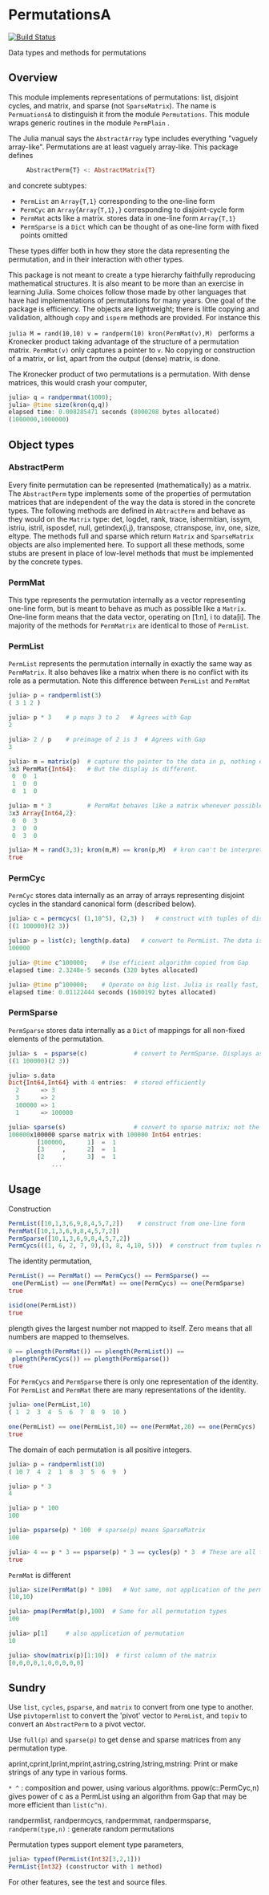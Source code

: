 # PermutationsA

[![Build Status](https://travis-ci.org/jlapeyre/PermutationsA.jl.svg?branch=master)](https://travis-ci.org/jlapeyre/PermutationsA.jl)

Data types and methods for permutations

## Overview

This module implements representations of permutations: list, disjoint
cycles, and matrix, and sparse (not ```SparseMatrix```). The name is
```PermuationsA``` to distinguish it from the module
```Permutations```. This module wraps generic routines in the module
```PermPlain``` .

The Julia manual says the ```AbstractArray``` type includes
everything "vaguely array-like". Permutations are at least vaguely
array-like. This package defines

```julia
     AbstractPerm{T} <: AbstractMatrix{T}
```

and concrete subtypes:

*  ```PermList``` an ```Array{T,1}``` corresponding to the one-line form
*  ```PermCyc```  an ```Array{Array{T,1},}``` corresponding to disjoint-cycle form
*  ```PermMat``` acts like a matrix. stores data in one-line form ```Array{T,1}```
*  ```PermSparse``` is a ```Dict``` which can be thought of as one-line form with fixed points omitted

These types differ both in how they store the data representing the
permutation, and in their interaction with other types.

This package is not meant to create a type hierarchy faithfully reproducing mathematical
structures.  It is also meant to be more than an exercise in learning Julia.  Some choices
follow those made by other languages that have had implementations of permutations for
many years. One goal of the package is efficiency. The objects are lightweight; there is
little copying and validation, although ```copy``` and ```isperm``` methods are
provided. For instance this

```julia M = rand(10,10) v = randperm(10) kron(PermMat(v),M) ``` performs a Kronecker
 product taking advantage of the structure of a permutation matrix.  ```PermMat(v)``` only
 captures a pointer to ```v```. No copying or construction of a matrix, or list, apart
 from the output (dense) matrix, is done.

The Kronecker product of two permutations is a permutation. With
dense matrices, this would crash your computer,

```julia
julia> q = randpermmat(1000);
julia> @time size(kron(q,q))
elapsed time: 0.008285471 seconds (8000208 bytes allocated)
(1000000,1000000)
```

## Object types

### AbstractPerm

Every finite permutation can be represented (mathematically) as a
matrix.  The ```AbstractPerm``` type implements  some of the
properties of permutation matrices that are independent of the way the
data is stored in the concrete types. The following methods are
defined in ```AbtractPerm``` and behave as they would on the
```Matrix``` type: det, logdet, rank, trace, ishermitian, issym,
istriu, istril, isposdef, null, getindex(i,j), transpose, ctranspose,
inv, one, size, eltype. The methods full and sparse which return
```Matrix``` and ```SparseMatrix``` objects are also implemented here.
To support all these methods, some stubs are present in place of low-level
methods that must be implemented by the concrete types.

### PermMat

This type represents the permutation internally as a vector representing one-line form,
but is meant to behave as much as possible like a ```Matrix```.  One-line form means that
the data vector, operating on [1:n], i to data[i].  The majority of the methods for
```PermMatrix``` are identical to those of ```PermList```.

### PermList

```PermList``` represents the permutation internally in exactly the same way as
```PermMatrix```. It also behaves like a matrix when there is no conflict with its role as
a permutation.  Note this difference between ```PermList``` and ```PermMat```

```julia
julia> p = randpermlist(3)
( 3 1 2 )

julia> p * 3    # p maps 3 to 2   # Agrees with Gap
2

julia> 2 / p    # preimage of 2 is 3  # Agrees with Gap
3

julia> m = matrix(p)  # capture the pointer to the data in p, nothing else.
3x3 PermMat{Int64}:   # But the display is different.
 0  0  1
 1  0  0
 0  1  0

julia> m * 3          # PermMat behaves like a matrix whenever possible.
3x3 Array{Int64,2}:
 0  0  3
 3  0  0
 0  3  0

julia> M = rand(3,3); kron(m,M) == kron(p,M)  # kron can't be interpreted another way for a permutation
true
```

### PermCyc

```PermCyc``` stores data internally as an array of arrays representing disjoint cycles
in the standard canonical form (described below).

```julia
julia> c = permcycs( (1,10^5), (2,3) )   # construct with tuples of disjoint cycles
((1 100000)(2 3))

julia> p = list(c); length(p.data)   # convert to PermList. The data is a big array.
100000

julia> @time c^100000;    # Use efficient algorithm copied from Gap
elapsed time: 2.3248e-5 seconds (320 bytes allocated)

julia> @time p^100000;    # Operate on big list. Julia is really fast, anyway
elapsed time: 0.01122444 seconds (1600192 bytes allocated)
```

### PermSparse

```PermSparse``` stores data internally as a ```Dict``` of mappings for
all non-fixed elements of the permutation.

```julia
julia> s  = psparse(c)             # convert to PermSparse. Displays as disjoint cycles
((1 100000)(2 3))

julia> s.data
Dict{Int64,Int64} with 4 entries:  # stored efficiently
  2      => 3
  3      => 2
  100000 => 1
  1      => 100000

julia> sparse(s)                   # convert to sparse matrix; not the same thing
100000x100000 sparse matrix with 100000 Int64 entries:
        [100000,      1]  =  1
        [3     ,      2]  =  1
        [2     ,      3]  =  1
            ...
```            

## Usage

Construction

```julia
PermList([10,1,3,6,9,8,4,5,7,2])    # construct from one-line form
PermMat([10,1,3,6,9,8,4,5,7,2])
PermSparse([10,1,3,6,9,8,4,5,7,2])
PermCycs(((1, 6, 2, 7, 9),(3, 8, 4,10, 5)))  # construct from tuples representing cycles
```

The identity permutation,

```julia
PermList() == PermMat() == PermCycs() == PermSparse() == 
 one(PermList) == one(PermMat) == one(PermCycs) == one(PermSparse)
true

isid(one(PermList))
true
```

plength  gives the largest number not mapped to itself. Zero
means that all numbers are mapped to themselves.

```julia
0 == plength(PermMat()) == plength(PermList()) ==
 plength(PermCycs()) == plength(PermSparse())
true 
```

For ```PermCycs``` and ```PermSparse``` there is only one
representation of the identity.
For ```PermList``` and ```PermMat``` there are many representations
of the identity.
```julia
julia> one(PermList,10)
( 1  2  3  4  5  6  7  8  9  10 )

one(PermList) == one(PermList,10) == one(PermMat,20) == one(PermCycs)
true
```

The domain of each permutation is all positive integers.
```julia
julia> p = randpermlist(10)
( 10 7  4  2  1  8  3  5  6  9  )

julia> p * 3
4

julia> p * 100
100

julia> psparse(p) * 100  # sparse(p) means SparseMatrix
100

julia> 4 == p * 3 == psparse(p) * 3 == cycles(p) * 3  # These are all the same
true
```

```PermMat``` is different

```julia
julia> size(PermMat(p) * 100)   # Not same, not application of the permutation
(10,10)

julia> pmap(PermMat(p),100)  # Same for all permutation types
100

julia> p[1]     # also application of permutation
10

julia> show(matrix(p)[1:10])  # first column of the matrix
[0,0,0,0,1,0,0,0,0,0]
```

## Sundry

Use ```list```, ```cycles```, ```psparse```, and ```matrix``` to convert from
one type to another. Use ```pivtopermlist``` to convert the 'pivot' vector
to ```PermList```, and ```topiv``` to convert an ```AbstractPerm``` to
a pivot vector.

Use ```full(p)``` and ```sparse(p)``` to get dense and sparse matrices
from any permutation type.

aprint,cprint,lprint,mprint,astring,cstring,lstring,mstring: Print or make
strings of any type in various forms.

```* ^``` : composition and power, using various algorithms. ppow(c::PermCyc,n)
    gives power of c as a PermList using an algorithm from Gap that may be
    more efficient than ```list(c^n)```.

randpermlist, randpermcycs, randpermmat, randpermsparse,
```randperm(type,n)``` : generate random permutations

Permutation types support element type parameters,
```julia
julia> typeof(PermList(Int32[3,2,1]))
PermList{Int32} (constructor with 1 method)
```

For other features, see the test and source files.
